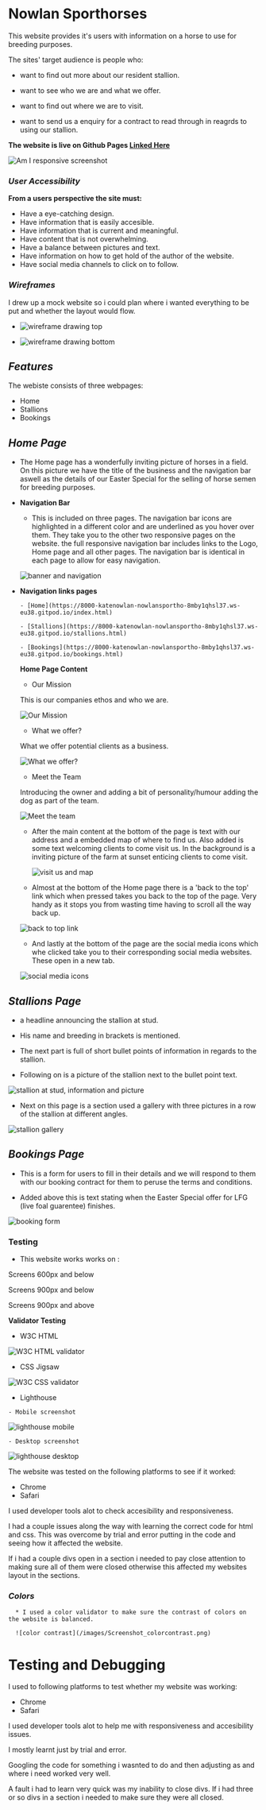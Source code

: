 # Nowlan Sporthorses

This website provides it's users with information on a horse to use for breeding purposes.

The sites' target audience is people who:

* want to find out more about our resident stallion. 

* want to see who we are and what we offer.

* want to find out where we are to visit.

* want to send us a enquiry for a contract to read through in reagrds to using our stallion.

**The website is live on Github Pages [Linked Here](https://tiyko.github.io/bram-stoker/index.html)**


![Am I responsive screenshot](docs/screenshots/screenshot_am_i_responsive.jpg)

### *User Accessibility*

 __From a users perspective the site must:__

* Have a eye-catching design.
* Have information that is easily accesible.
* Have information that is current and meaningful.
* Have content that is not overwhelming.
* Have a balance between pictures and text.
* Have information on how to get hold of the author of the website.
* Have social media channels to click on to follow.

### *Wireframes*

I drew up a mock website so i could plan where i wanted everything to be put and whether the layout would flow.

  * ![wireframe drawing top](/images/Screenshot_wireframetop.png)

  * ![wireframe drawing bottom](/images/Screenshot_wireframebottom.png) 

## *Features*

The webiste consists of three webpages:

* Home
* Stallions
* Bookings

## *Home Page*

  - The Home page has a wonderfully inviting picture of horses in a field. On this picture we have the title of the business and the navigation bar aswell as the details of our Easter Special for the selling of horse semen for breeding purposes.

- __Navigation Bar__

  - This is included on three pages. The navigation bar icons are highlighted in a different color and are underlined as you hover over them. They take you to the other two responsive pages on the website. the full responsive navigation bar includes links to the Logo, Home page and all other pages. The navigation bar is identical in each page to allow for easy navigation. 

   ![banner and navigation](/images/Screenshot_banner.png)

- __Navigation links pages__

      - [Home](https://8000-katenowlan-nowlansportho-8mby1qhsl37.ws-eu38.gitpod.io/index.html)
   
      - [Stallions](https://8000-katenowlan-nowlansportho-8mby1qhsl37.ws-eu38.gitpod.io/stallions.html) 
    
      - [Bookings](https://8000-katenowlan-nowlansportho-8mby1qhsl37.ws-eu38.gitpod.io/bookings.html) 
   

   __Home Page Content__
   
   - Our Mission 

    This is our companies ethos and who we are.

    ![Our Mission](/images/Screenshot_mission.png)

   - What we offer? 

    What we offer potential clients as a business.

    ![What we offer?](/images/Screenshot_offer.png)

    - Meet the Team 

    Introducing the owner and adding a bit of personality/humour adding the dog as part of the team.

    ![Meet the team](/images/Screenshot_team.png)

   - After the main content at the bottom of the page is text with our address and a embedded map of where to find us. Also added is some text welcoming clients to come visit us. In the background is a inviting picture of the farm at sunset enticing clients to come visit.

       ![visit us and map](/images/Screenshot_visitus_map%20.png)

   - Almost at the bottom of the Home page there is a 'back to the top' link which when pressed takes you back to the top of the page. Very handy as it stops you from wasting time having to scroll all the way back up.

   ![back to top link](/images/Screenshot_backtotop.png)

   - And lastly at the bottom of the page are the social media icons which whe clicked take you to their corresponding social media websites. These open in a new tab.

   ![social media icons](/images/Screenshot_socialmediaicons.png)

## *Stallions Page*

  - a headline announcing the stallion at stud.

  - His name and breeding in brackets is mentioned.

  - The next part is full of short bullet points of information in regards to the stallion.

  - Following on is a picture of the stallion next to the bullet point text.

  ![stallion at stud, information and picture](/images/Screenshot_stallion.png) 

  - Next on this page is a section used a gallery with three pictures in a row of the stallion at different angles.

  ![stallion gallery](/images/Screenshot_gallery.png)

## *Bookings Page*

  - This is a form for users to fill in their details and we will respond to them with our booking contract for them to peruse the terms and conditions.

  - Added above this is text stating when the Easter Special offer for LFG (live foal guarentee) finishes. 

  ![booking form](/images/Screenshot_bookings.png) 

### **Testing**
 -   This website works works on :

 Screens 600px and below

 Screens 900px and below

 Screens 900px and above


__Validator Testing__

   - W3C HTML

![W3C HTML validator](/images/Screenshot_w3cvalidatorhtml.png)

   - CSS Jigsaw

   ![W3C CSS validator](/images/Screenshot_cssvalidator.png)

   - Lighthouse 

    
    - Mobile screenshot

![lighthouse mobile](/images/Screenshot_lighthousemobile.png) 

    
    - Desktop screenshot
    
![lighthouse desktop](./images/Screenshot_lighthousedesktop.png)


  The website was tested on the following platforms to see if it worked:
  * Chrome
  * Safari

  I used developer tools alot to check accesibility and responsiveness.

  I had a couple issues along the way with learning the correct code for html and css. This was overcome by trial and error putting in the code and seeing how it affected the website.

  If i had a couple divs open in a section i needed to pay close attention to making sure all of them were closed otherwise this affected my websites layout in the sections.

 ### *Colors*

      * I used a color validator to make sure the contrast of colors on the website is balanced.

      ![color contrast](/images/Screenshot_colorcontrast.png)

# **Testing and Debugging**

I used to following platforms to test whether my website was working:

* Chrome 
* Safari

I used developer tools alot to help me with responsiveness and accesibility issues.

I mostly learnt just by trial and error.

Googling the code for something i wasnted to do and then adjusting as and where i need worked very well.

A fault i had to learn very quick was my inability to close divs. If i had three or so divs in a section i needed to make sure they were all closed.

